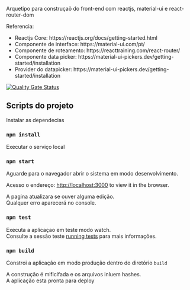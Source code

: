Arquetipo para construçaõ do front-end com reactjs, material-ui e react-router-dom

Referencia:

<ul>
    <li>Reactjs Core: https://reactjs.org/docs/getting-started.html<br /></li>
    <li>Componente de interface: https://material-ui.com/pt/ <br /></li>
    <li>Componente de roteamento: https://reacttraining.com/react-router/<br /></li>
    <li>Componente data picker: https://material-ui-pickers.dev/getting-started/installation</li>
    <li>Provider do datapicker: https://material-ui-pickers.dev/getting-started/installation</li>
</ul>

[![Quality Gate Status](https://sonar.prodf.verytecnologia.com.br/api/project_badges/measure?project=front-end&metric=alert_status)](https://sonar.prodf.verytecnologia.com.br/dashboard?id=front-end)



## Scripts do projeto

Instalar as dependecias

### `npm install`

Executar o serviço local

### `npm start`

Aguarde para o navegador abrir o sistema em modo desenvolvimento.<br />

Acesso o endereço: [http://localhost:3000](http://localhost:3000) to view it in the browser.

A pagina atualizara se ouver alguma edição.<br />
Qualquer erro aparecerá no console.



### `npm test`

Executa a aplicaçao em teste modo watch.<br />
Consulte a sessão teste [running tests](https://facebook.github.io/create-react-app/docs/running-tests) para mais informações.

### `npm build`

Constroi a aplicação em modo produção dentro do diretório `build`

A construção é mificifada e os arquivos inluem hashes.<br/>
A aplicação esta pronta para deploy

